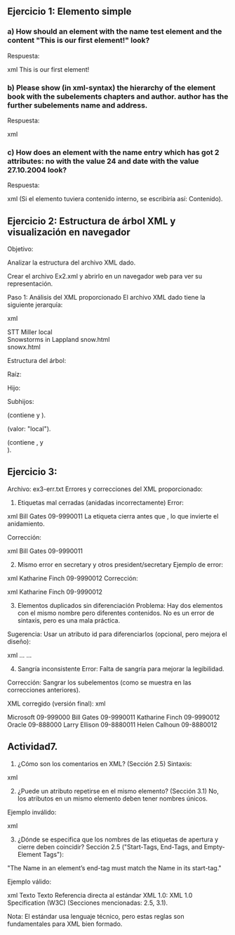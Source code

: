 ## Ejercicio 1: Elemento simple

### a) How should an element with the name test element and the content "This is our first element!" look?

Respuesta:

xml
<test-element>This is our first element!</test-element>


### b) Please show (in xml-syntax) the hierarchy of the element book with the subelements chapters and author. author has the further subelements name and address.

Respuesta:

xml
<book>
    <chapters></chapters>
    <author>
        <name></name>
        <address></address>
    </author>
</book>

### c) How does an element with the name entry which has got 2 attributes: no with the value 24 and date with the value 27.10.2004 look?

Respuesta:

xml
<entry no="24" date="27.10.2004"/>
(Si el elemento tuviera contenido interno, se escribiría así: <entry no="24" date="27.10.2004">Contenido</entry>).




## Ejercicio 2: Estructura de árbol XML y visualización en navegador
Objetivo:

Analizar la estructura del archivo XML dado.

Crear el archivo Ex2.xml y abrirlo en un navegador web para ver su representación.

Paso 1: Análisis del XML proporcionado
El archivo XML dado tiene la siguiente jerarquía:

xml
<?xml version='1.0' encoding='UTF-8' standalone='yes'?>
<publication>
  <newsitem>
    <source>
      <agency>STT</agency>
      <editor>Miller</editor>
    </source>
    <class>local</class>
    <article>
      <heading>Snowstorms in Lappland</heading>
      <text>snow.html</text>
      <summary>snowx.html</summary>
    </article>
  </newsitem>
</publication>

Estructura del árbol:

Raíz: <publication>

Hijo: <newsitem>

Subhijos:

<source> (contiene <agency> y <editor>).

<class> (valor: "local").

<article> (contiene <heading>, <text> y <summary>).














## Ejercicio 3:

Archivo: ex3-err.txt
Errores y correcciones del XML proporcionado:

1. Etiquetas mal cerradas (anidadas incorrectamente)
Error:

xml
<president>Bill Gates
<extension>09-9990011</president></extension>
La etiqueta </president> cierra antes que </extension>, lo que invierte el anidamiento.

Corrección:

xml
<president>Bill Gates
  <extension>09-9990011</extension>
</president>


2. Mismo error en secretary y otros president/secretary
Ejemplo de error:

xml
<secretary>Katharine Finch <extension>09-9990012</secretary></extension>
Corrección:

xml
<secretary>Katharine Finch
  <extension>09-9990012</extension>
</secretary>









3. Elementos <company> duplicados sin diferenciación
Problema: Hay dos elementos <company> con el mismo nombre pero diferentes contenidos. No es un error de sintaxis, pero es una mala práctica.

Sugerencia: Usar un atributo id para diferenciarlos (opcional, pero mejora el diseño):

xml
<company id="microsoft">...</company>
<company id="oracle">...</company>


4. Sangría inconsistente
Error: Falta de sangría para mejorar la legibilidad.

Corrección: Sangrar los subelementos (como se muestra en las correcciones anteriores).

XML corregido (versión final):
xml
<?xml version='1.0' encoding='UTF-8'?>
<phonebook>
  <company>
    <cname>Microsoft</cname>
    <exchange>09-999000</exchange>
  </company>
  <president>Bill Gates
    <extension>09-9990011</extension>
  </president>
  <secretary>Katharine Finch
    <extension>09-9990012</extension>
  </secretary>
  <company>
    <cname>Oracle</cname>
    <exchange>09-888000</exchange>
  </company>
  <president>Larry Ellison
    <extension>09-8880011</extension>
  </president>
  <secretary>Helen Calhoun
    <extension>09-8880012</extension>
  </secretary>
</phonebook>


## Actividad7.

1. ¿Cómo son los comentarios en XML? (Sección 2.5)
Sintaxis:

xml
<!-- Este es un comentario XML -->


2. ¿Puede un atributo repetirse en el mismo elemento? (Sección 3.1)
No, los atributos en un mismo elemento deben tener nombres únicos.

Ejemplo inválido:

xml
<elemento atributo="1" atributo="2"> <!-- ¡Error! -->


3. ¿Dónde se especifica que los nombres de las etiquetas de apertura y cierre deben coincidir?
Sección 2.5 ("Start-Tags, End-Tags, and Empty-Element Tags"):

"The Name in an element’s end-tag must match the Name in its start-tag."

Ejemplo válido:

xml
<titulo>Texto</titulo>  <!-- Correcto -->
<titulo>Texto</nombre>  <!-- ¡Error! -->
Referencia directa al estándar XML 1.0:
XML 1.0 Specification (W3C) (Secciones mencionadas: 2.5, 3.1).

Nota: El estándar usa lenguaje técnico, pero estas reglas son fundamentales para XML bien formado.


